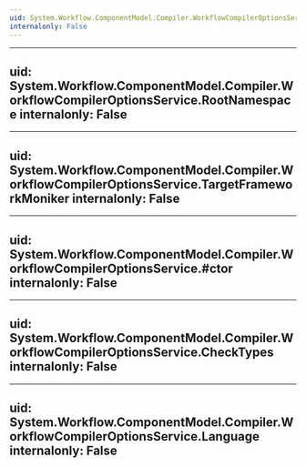 ```yaml
---
uid: System.Workflow.ComponentModel.Compiler.WorkflowCompilerOptionsService
internalonly: False
---
```


---
uid: System.Workflow.ComponentModel.Compiler.WorkflowCompilerOptionsService.RootNamespace
internalonly: False
---

---
uid: System.Workflow.ComponentModel.Compiler.WorkflowCompilerOptionsService.TargetFrameworkMoniker
internalonly: False
---

---
uid: System.Workflow.ComponentModel.Compiler.WorkflowCompilerOptionsService.#ctor
internalonly: False
---

---
uid: System.Workflow.ComponentModel.Compiler.WorkflowCompilerOptionsService.CheckTypes
internalonly: False
---

---
uid: System.Workflow.ComponentModel.Compiler.WorkflowCompilerOptionsService.Language
internalonly: False
---
